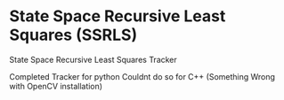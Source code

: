 # State Space Recursive Least Squares (SSRLS)
State Space Recursive Least Squares Tracker 

Completed Tracker for python
Couldnt do so for C++ (Something Wrong with OpenCV installation)
